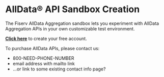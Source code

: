 # AllData® API Sandbox Creation

The Fiserv AllData Aggregation sandbox lets you experiment with AllData Aggregation APIs in your own customizable test environment.

**[Click here](https://sandboxautomation-ui-dev.apps.fog.onefiserv.net/)** to create your free account.

To purchase AllData APIs, please contact us:
- 800-NEED-PHONE-NUMBER
- email address with mailto link
- ...or link to some existing contact info page?
